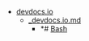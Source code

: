 - <a href = "E:\Node_projects\Node_Way\NBase\_Md\_Index\_Bash_Scripts\contaners\Learn_this\_stash\Bash\devdocs.io\cat.devdocs.io\dir.devdocs.io.md">devdocs.io</a>
    - <a href = "E:\Node_projects\Node_Way\NBase\_Md\_Index\_Bash_Scripts\contaners\Learn_this\_stash\Bash\devdocs.io\_devdocs.io.md">_devdocs.io.md</a>
        - *# [Bash](https://devdocs.io/bash/)
